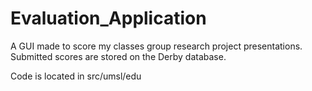 # Evaluation_Application
A GUI made to score my classes group research project presentations.  Submitted scores are stored on the Derby database.

Code is located in src/umsl/edu
